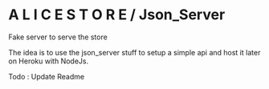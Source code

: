 # A L I C E S T O R E / Json_Server
Fake server to serve the store

The idea is to use the json_server stuff to setup a simple api and host it later on Heroku with NodeJs.

Todo : Update Readme
